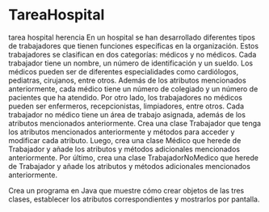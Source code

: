 # TareaHospital
tarea hospital herencia
En un hospital se han desarrollado diferentes tipos de trabajadores que tienen funciones específicas en la organización. Estos trabajadores se clasifican en dos categorías: médicos y no médicos. Cada trabajador tiene un nombre, un número de identificación y un sueldo.
Los médicos pueden ser de diferentes especialidades como cardiólogos, pediatras, cirujanos, entre otros. Además de los atributos mencionados anteriormente, cada médico tiene un número de colegiado y un número de pacientes que ha atendido.
Por otro lado, los trabajadores no médicos pueden ser enfermeros, recepcionistas, limpiadores, entre otros. Cada trabajador no médico tiene un área de trabajo asignada, además de los atributos mencionados anteriormente.
Crea una clase Trabajador que tenga los atributos mencionados anteriormente y métodos para acceder y modificar cada atributo. Luego, crea una clase Médico que herede de Trabajador y añade los atributos y métodos adicionales mencionados anteriormente. Por último, crea una clase TrabajadorNoMedico que herede de Trabajador y añade los atributos y métodos adicionales mencionados anteriormente.

Crea un programa en Java que muestre cómo crear objetos de las tres clases, establecer los atributos correspondientes y mostrarlos por pantalla.
